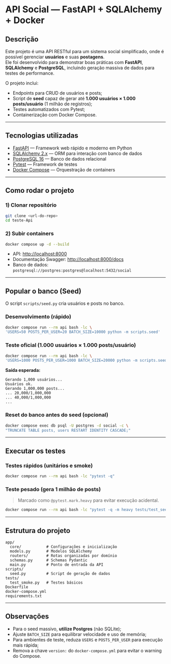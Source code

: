 # API Social — FastAPI + SQLAlchemy + Docker

## Descrição

Este projeto é uma API RESTful para um sistema social simplificado, onde é possível gerenciar **usuários** e suas **postagens**.  
Ele foi desenvolvido para demonstrar boas práticas com **FastAPI**, **SQLAlchemy** e **PostgreSQL**, incluindo geração massiva de dados para testes de performance.

O projeto inclui:
- Endpoints para CRUD de usuários e posts;
- Script de **seed** capaz de gerar até **1.000 usuários × 1.000 posts/usuário** (1 milhão de registros);
- Testes automatizados com Pytest;
- Containerização com Docker Compose.

---

## Tecnologias utilizadas

- [FastAPI](https://fastapi.tiangolo.com/) — Framework web rápido e moderno em Python
- [SQLAlchemy 2.x](https://docs.sqlalchemy.org/) — ORM para interação com banco de dados
- [PostgreSQL 16](https://www.postgresql.org/) — Banco de dados relacional
- [Pytest](https://docs.pytest.org/) — Framework de testes
- [Docker Compose](https://docs.docker.com/compose/) — Orquestração de containers

---

## Como rodar o projeto

### 1) Clonar repositório
```bash
git clone <url-do-repo>
cd teste-Api
```

### 2) Subir containers
```bash
docker compose up -d --build
```

- API: [http://localhost:8000](http://localhost:8000)  
- Documentação Swagger: [http://localhost:8000/docs](http://localhost:8000/docs)  
- Banco de dados: `postgresql://postgres:postgres@localhost:5432/social`

---

## Popular o banco (Seed)

O script `scripts/seed.py` cria usuários e posts no banco.

### Desenvolvimento (rápido)
```bash
docker compose run --rm api bash -lc \
'USERS=50 POSTS_PER_USER=20 BATCH_SIZE=10000 python -m scripts.seed'
```

### Teste oficial (1.000 usuários × 1.000 posts/usuário)
```bash
docker compose run --rm api bash -lc \
'USERS=1000 POSTS_PER_USER=1000 BATCH_SIZE=20000 python -m scripts.seed'
```

**Saída esperada:**
```
Gerando 1,000 usuários...
Usuários ok.
Gerando 1,000,000 posts...
... 20,000/1,000,000
... 40,000/1,000,000
...
```

### Reset do banco antes do seed (opcional)
```bash
docker compose exec db psql -U postgres -d social -c \
"TRUNCATE TABLE posts, users RESTART IDENTITY CASCADE;"
```

---

## Executar os testes

### Testes rápidos (unitários e smoke)
```bash
docker compose run --rm api bash -lc "pytest -q"
```

### Teste pesado (gera 1 milhão de posts)
> Marcado como `@pytest.mark.heavy` para evitar execução acidental.
```bash
docker compose run --rm api bash -lc "pytest -q -m heavy tests/test_seed_one_million.py"
```

---

## Estrutura do projeto

```
app/
  core/           # Configurações e inicialização
  models.py       # Modelos SQLAlchemy
  routers/        # Rotas organizadas por domínio
  schemas.py      # Schemas Pydantic
  main.py         # Ponto de entrada da API
scripts/
  seed.py         # Script de geração de dados
tests/
  test_smoke.py   # Testes básicos
Dockerfile
docker-compose.yml
requirements.txt
```

---

## Observações

- Para o seed massivo, **utilize Postgres** (não SQLite);
- Ajuste `BATCH_SIZE` para equilibrar velocidade e uso de memória;
- Para ambientes de teste, reduza `USERS` e `POSTS_PER_USER` para execução mais rápida;
- Remova a chave `version:` do `docker-compose.yml` para evitar o warning do Compose.
